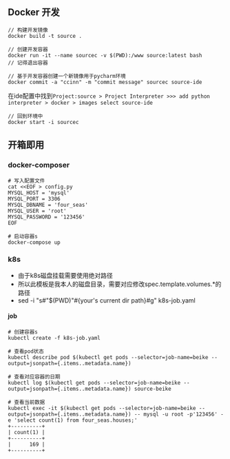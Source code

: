 ## Docker 开发

```shell
// 构建开发镜像
docker build -t source .

// 创建开发容器
docker run -it --name sourcec -v $(PWD):/www source:latest bash
// 记得退出容器

// 基于开发容器创建一个新镜像用于pycharm环境
docker commit -a "ccinn" -m "commit message" sourcec source-ide
```

在ide配置中找到`Project:source > Project Interpreter >>> add python interpreter > docker > images select source-ide`


```shell
// 回到环境中
docker start -i sourcec
```

## 开箱即用

### docker-composer

```
# 写入配置文件
cat <<EOF > config.py
MYSQL_HOST = 'mysql'
MYSQL_PORT = 3306
MYSQL_DBNAME = 'four_seas'
MYSQL_USER = 'root'
MYSQL_PASSWORD = '123456'
EOF

# 启动容器s
docker-compose up
```

### k8s

- 由于k8s磁盘挂载需要使用绝对路径
- 所以此模板是我本人的磁盘目录，需要对应修改spec.template.volumes.*的路径
- sed -i "s#"$(PWD)"#{your's current dir path}#g" k8s-job.yaml

#### job

```
# 创建容器s
kubectl create -f k8s-job.yaml

# 查看pod状态
kubectl describe pod $(kubectl get pods --selector=job-name=beike --output=jsonpath={.items..metadata.name})

# 查看对应容器的日期
kubectl log $(kubectl get pods --selector=job-name=beike --output=jsonpath={.items..metadata.name}) source-beike

# 查看当前数据
kubectl exec -it $(kubectl get pods --selector=job-name=beike --output=jsonpath={.items..metadata.name}) -- mysql -u root -p'123456' -e 'select count(1) from four_seas.houses;'
+----------+
| count(1) |
+----------+
|      169 |
+----------+
```